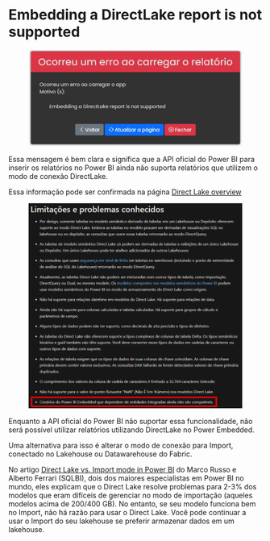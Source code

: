 # Embedding a DirectLake report is not supported

<figure><img src="../../.gitbook/assets/image (2) (1).png" alt=""><figcaption></figcaption></figure>

Essa mensagem é bem clara e significa que a API oficial do Power BI para inserir os relatórios no Power BI ainda não suporta relatórios que utilizem o modo de conexão DirectLake.

Essa informação pode ser confirmada na página [Direct Lake overview](https://learn.microsoft.com/en-us/fabric/get-started/direct-lake-overview#known-issues-and-limitations)

<figure><img src="../../.gitbook/assets/image (3) (1).png" alt=""><figcaption></figcaption></figure>



Enquanto a API oficial do Power BI não suportar essa funcionalidade, não será possível utilizar relatórios utilizando DirectLake no Power Embedded.

Uma alternativa para isso é alterar o modo de conexão para Import, conectado no Lakehouse ou Datawarehouse do Fabric.

No artigo [Direct Lake vs. Import mode in Power BI](https://www.sqlbi.com/blog/marco/2024/04/06/direct-lake-vs-import-mode-in-power-bi/) do Marco Russo e Alberto Ferrari (SQLBI), dois dos maiores especialistas em Power BI no mundo, eles explicam que o Direct Lake resolve problemas para 2-3% dos modelos que eram difíceis de gerenciar no modo de importação (aqueles modelos acima de 200/400 GB). No entanto, se seu modelo funciona bem no Import, não há razão para usar o Direct Lake. Você pode continuar a usar o Import do seu lakehouse se preferir armazenar dados em um lakehouse.
